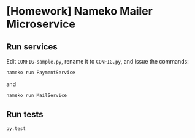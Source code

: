 [Homework] Nameko Mailer Microservice
========

## Run services

Edit `CONFIG-sample.py`, rename it to `CONFIG.py`, and 
issue the commands:

```sh
nameko run PaymentService
```

and

```sh
nameko run MailService
```

## Run tests

```sh
py.test
```
